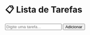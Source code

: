 <!DOCTYPE html>
<html lang="pt-br">
<head>
  <meta charset="UTF-8" />
  <meta name="viewport" content="width=device-width, initial-scale=1.0" />
  <link rel="stylesheet" href="style.css" />
</head>
<body>
  <div class="container">
    <h1>📋 Lista de Tarefas</h1>
    <input id="task-input" type="text" placeholder="Digite uma tarefa..." />
    <button onclick="addTask()">Adicionar</button>
    <ul id="task-list"></ul>
  </div>
</body>
</html>
